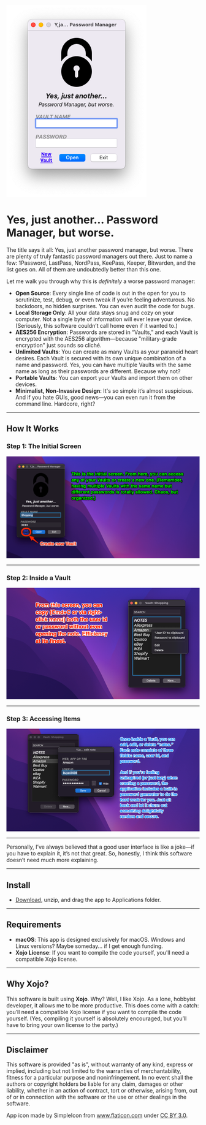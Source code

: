 ![mainWindow](Assets/mainWindow.png)

# Yes, just another... Password Manager, but worse. 

The title says it all: Yes, just another password manager, but worse. There are plenty of truly fantastic password managers out there. Just to name a few: 1Password, LastPass, NordPass, KeePass, Keeper, Bitwarden, and the list goes on. All of them are undoubtedly better than this one.

Let me walk you through why this is *definitely* a worse password manager:

- **Open Source**: Every single line of code is out in the open for you to scrutinize, test, debug, or even tweak if you’re feeling adventurous. No backdoors, no hidden surprises. You can even audit the code for bugs.
- **Local Storage Only**: All your data stays snug and cozy on your computer. Not a single byte of information will ever leave your device. (Seriously, this software couldn’t call home even if it wanted to.)
- **AES256 Encryption**: Passwords are stored in “Vaults,” and each Vault is encrypted with the AES256 algorithm—because "military-grade encryption" just sounds so cliché.
- **Unlimited Vaults**: You can create as many Vaults as your paranoid heart desires. Each Vault is secured with its own unique combination of a name and password. Yes, you can have multiple Vaults with the same name as long as their passwords are different. Because why not?
- **Portable Vaults**: You can export your Vaults and import them on other devices. 
- **Minimalist, Non-Invasive Design**: It's so simple it’s almost suspicious. And if you hate GUIs, good news—you can even run it from the command line. Hardcore, right?

---

## How It Works

### Step 1: The Initial Screen  

![HowTo_1](Assets/HowTo_1.png)

---

### Step 2: Inside a Vault  

![HowTo_2](Assets/HowTo_2.png)

---

### Step 3: Accessing Items  

![HowTo_3](Assets/HowTo_3.png)

---

Personally, I’ve always believed that a good user interface is like a joke—if you have to explain it, it’s not that great. So, honestly, I think this software doesn’t need much more explaining. 

---

## Install

- [Download](https://drive.google.com/file/d/1RaOcNsnxLYigRynvZX2tZ4SqFfBTzf6i/view?usp=share_link), unzip, and drag the app to Applications folder. 

---

## Requirements

- **macOS**: This app is designed exclusively for macOS. Windows and Linux versions? Maybe someday… if I get enough funding. 
- **Xojo License**: If you want to compile the code yourself, you'll need a compatible Xojo license.

---

## Why Xojo?

This software is built using **Xojo**. Why? Well, I like Xojo. As a lone, hobbyist developer, it allows me to be more productive. This does come with a catch: you’ll need a compatible Xojo license if you want to compile the code yourself. (Yes, compiling it yourself is absolutely encouraged, but you’ll have to bring your own license to the party.)

---

## Disclaimer  

This software is provided "as is", without warranty of any kind, express or implied, including but not limited to the warranties of merchantability, fitness for a particular purpose and noninfringement. In no event shall the authors or copyright holders be liable for any claim, damages or other liability, whether in an action of contract, tort or otherwise, arising from, out of or in connection with the software or the use or other dealings in the software.  

App icon made by SimpleIcon from www.flaticon.com under [CC BY 3.0](https://creativecommons.org/licenses/by/3.0/).

